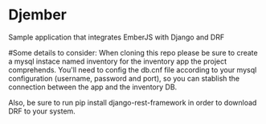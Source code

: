 # Djember
Sample application that integrates EmberJS with Django and DRF

#Some details to consider:
When cloning this repo please be sure to create a mysql instace named inventory for the inventory app the project comprehends. You'll need to config the db.cnf file according to your mysql configuration (username, password and port), so you can stablish the connection between the app and the inventory DB.

Also, be sure to run pip install django-rest-framework in order to download DRF to your system.
